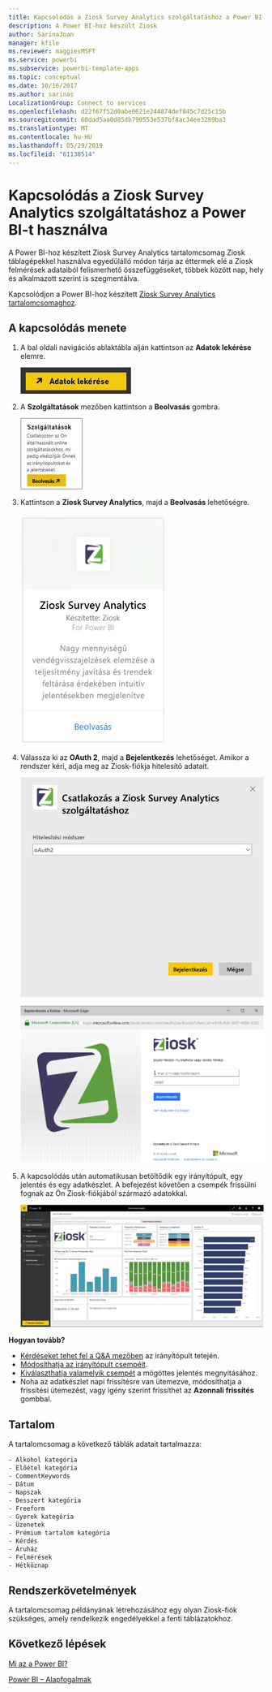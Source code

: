 ```yaml
---
title: Kapcsolódás a Ziosk Survey Analytics szolgáltatáshoz a Power BI-t használva
description: A Power BI-hoz készült Ziosk
author: SarinaJoan
manager: kfile
ms.reviewer: maggiesMSFT
ms.service: powerbi
ms.subservice: powerbi-template-apps
ms.topic: conceptual
ms.date: 10/16/2017
ms.author: sarinas
LocalizationGroup: Connect to services
ms.openlocfilehash: d22f67f52d0abe0621e244874def845c7d25c15b
ms.sourcegitcommit: 60dad5aa0d85db790553e537bf8ac34ee3289ba3
ms.translationtype: MT
ms.contentlocale: hu-HU
ms.lasthandoff: 05/29/2019
ms.locfileid: "61138514"
---
```

# <a name="connect-to-ziosk-survey-analytics-with-power-bi"></a>Kapcsolódás a Ziosk Survey Analytics szolgáltatáshoz a Power BI-t használva
A Power BI-hoz készített Ziosk Survey Analytics tartalomcsomag Ziosk táblagépekkel használva egyedülálló módon tárja az éttermek elé a Ziosk felmérések adataiból felismerhető összefüggéseket, többek között nap, hely és alkalmazott szerint is szegmentálva.

Kapcsolódjon a Power BI-hoz készített [Ziosk Survey Analytics tartalomcsomaghoz](https://app.powerbi.com/getdata/services/ziosk-survey-analytics).

## <a name="how-to-connect"></a>A kapcsolódás menete
1. A bal oldali navigációs ablaktábla alján kattintson az **Adatok lekérése** elemre.  
   
    ![](media/service-connect-to-ziosk/getdata.png)
2. A **Szolgáltatások** mezőben kattintson a **Beolvasás** gombra.  
   
    ![](media/service-connect-to-ziosk/services.png)
3. Kattintson a **Ziosk Survey Analytics**, majd a **Beolvasás** lehetőségre.  
   
    ![](media/service-connect-to-ziosk/ziosk.png)
4. Válassza ki az **OAuth 2**, majd a **Bejelentkezés** lehetőséget. Amikor a rendszer kéri, adja meg az Ziosk-fiókja hitelesítő adatait.
   
    ![](media/service-connect-to-ziosk/creds.png)
   
    ![](media/service-connect-to-ziosk/creds2.png)
5. A kapcsolódás után automatikusan betöltődik egy irányítópult, egy jelentés és egy adatkészlet. A befejezést követően a csempék frissülni fognak az Ön Ziosk-fiókjából származó adatokkal.
   
    ![](media/service-connect-to-ziosk/dashboard.png)

**Hogyan tovább?**

* [Kérdéseket tehet fel a Q&A mezőben](consumer/end-user-q-and-a.md) az irányítópult tetején.
* [Módosíthatja az irányítópult csempéit](service-dashboard-edit-tile.md).
* [Kiválaszthatja valamelyik csempét](consumer/end-user-tiles.md) a mögöttes jelentés megnyitásához.
* Noha az adatkészlet napi frissítésre van ütemezve, módosíthatja a frissítési ütemezést, vagy igény szerint frissíthet az **Azonnali frissítés** gombbal.

## <a name="whats-included"></a>Tartalom
A tartalomcsomag a következő táblák adatait tartalmazza:  

    - Alkohol kategória  
    - Előétel kategória  
    - CommentKeywords  
    - Dátum  
    - Napszak  
    - Desszert kategória  
    - Freeform  
    - Gyerek kategória  
    - Üzenetek  
    - Prémium tartalom kategória  
    - Kérdés  
    - Áruház  
    - Felmérések  
    - Hétköznap  


## <a name="system-requirements"></a>Rendszerkövetelmények
A tartalomcsomag példányának létrehozásához egy olyan Ziosk-fiók szükséges, amely rendelkezik engedélyekkel a fenti táblázatokhoz.

## <a name="next-steps"></a>Következő lépések
[Mi az a Power BI?](power-bi-overview.md)

[Power BI – Alapfogalmak](consumer/end-user-basic-concepts.md)

